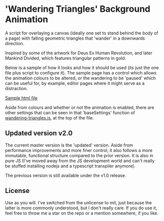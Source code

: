 # 'Wandering Triangles' Background Animation

A script for overlaying a canvas (ideally one set to stand behind the body of a page) with falling geometric triangles that 'wander' in a downwards direction.

Inspired by some of the artwork for Deus Ex Human Revolution, and later Mankind Divided, which features triangular patterns in gold.

Below is a sample of how it looks and how it should be used (its just the one file plus script to configure it). The sample page has a control which allows the animation colours to be altered, or the wandering to be 'paused' which can be useful for, by example, editor pages where it might serve as a distraction.

[Sample html file](https://chrispritchard.github.io/Wandering-Triangles/sample.html)

Aside from colours and whether or not the animation is enabled, there are other settings that can be seen in that 'baseSettings' function of [wandering-triangles.js](./wandering-triangles.js), at the top of the file.

## Updated version v2.0

The current master version is the 'updated' version. Aside from performance improvements and more finer control, it also follows a more immutable, functional structure compared to the prior version. It is also in pure JS (I've moved away from the JS development world and can't really be stuffed installing nodejs and a typescript transpiler anymore).

The previous version is still available under the v1.0 release.

## License

Use as you will. I've switched from the unlicense to mit, just because the latter is more commonly understood, but I don't really care. If you do use it, feel free to throw me a star on the repo or a mention somewhere, if you like.